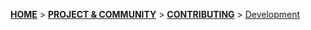 <a name="top" />

[**HOME**](Home) > [**PROJECT & COMMUNITY**](DreamFactory-project-and-community) > [**CONTRIBUTING**](Contributing) > [Development](Contributing-to-development)